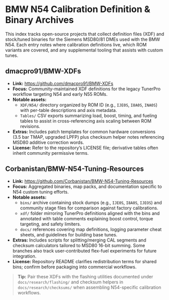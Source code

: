 # BMW N54 Calibration Definition & Binary Archives

This index tracks open-source projects that collect definition files (XDF) and
stock/tuned binaries for the Siemens MSD80/81 DMEs used with the BMW N54. Each
entry notes where calibration definitions live, which ROM variants are covered,
and any supplemental tooling that assists with custom tunes.

## dmacpro91/BMW-XDFs
- **Link:** https://github.com/dmacpro91/BMW-XDFs
- **Focus:** Community-maintained XDF definitions for the legacy TunerPro
  workflow targeting N54 and early N55 ROMs.
- **Notable assets:**
  - `XDF/N54/` directory organized by ROM ID (e.g., `IJE0S`, `I8A0S`, `INA0S`)
    with per-table descriptions and axis metadata.
  - `Tables/` CSV exports summarizing load, boost, timing, and fueling tables to
    assist in cross-referencing axis scaling between ROM revisions.
- **Extras:** Includes patch templates for common hardware conversions (3.5 bar
  TMAP, upgraded LPFP) plus checksum helper notes referencing MSD80 additive
  correction words.
- **License:** Refer to the repository’s LICENSE file; derivative tables often
  inherit community permissive terms.

## Corbanistan/BMW-N54-Tuning-Resources
- **Link:** https://github.com/Corbanistan/BMW-N54-Tuning-Resources
- **Focus:** Aggregated binaries, map packs, and documentation specific to N54
  custom tuning efforts.
- **Notable assets:**
  - `bins/` archive containing stock dumps (e.g., `IJE0S`, `I8A0S`, `IJEOS`) and
    community stage files for comparison against factory calibrations.
  - `xdf/` folder mirroring TunerPro definitions aligned with the bins and
    annotated with table comments explaining boost control, torque targeting, and
    safety limiters.
  - `docs/` references covering map definitions, logging parameter cheat sheets,
    and guidelines for building base tunes.
- **Extras:** Includes scripts for splitting/merging CAL segments and checksum
  calculators tailored to MSD80 16-bit summing. Some branches also track
  user-contributed flex-fuel experiments for future integration.
- **License:** Repository README clarifies redistribution terms for shared bins;
  confirm before packaging into commercial workflows.

> **Tip:** Pair these XDFs with the flashing utilities documented under
> `docs/research/flashing/` and checksum helpers in `docs/research/checksums/`
> when assembling N54-specific calibration workflows.
